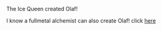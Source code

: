 The Ice Queen created Olaf!

I know a fullmetal alchemist can also create Olaf! click  [here](../alchemy/alchemy.md)
